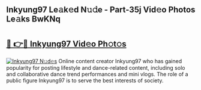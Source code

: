 ## Inkyung97 Le𝚊k𝚎d N𝚞𝚍e - Part-35j Vid𝚎o Photos Le𝚊ks BwKNq

# <h2><a href="http://fbbxhz.evod.top/?m=Inkyung97">🔗 👉🔴 Inkyung97 Vid𝚎o Ph𝚘t𝚘s</a></h2>

[![Inkyung97 N𝚞d𝚎s](https://i.imgur.com/8V9OHl7.gif)](http://fbbxhz.evod.top/?m=Inkyung97)
Online content creator Inkyung97 who has gained popularity for posting lifestyle and dance-related content, including solo and collaborative dance trend performances and mini vlogs. The role of a public figure Inkyung97 is to serve the best interests of society. 
